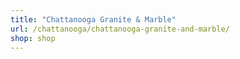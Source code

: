 ```yaml
---
title: "Chattanooga Granite & Marble"
url: /chattanooga/chattanooga-granite-and-marble/
shop: shop
---
```

